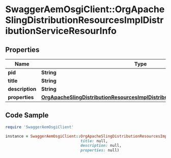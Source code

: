 # SwaggerAemOsgiClient::OrgApacheSlingDistributionResourcesImplDistributionServiceResourInfo

## Properties

Name | Type | Description | Notes
------------ | ------------- | ------------- | -------------
**pid** | **String** |  | [optional] 
**title** | **String** |  | [optional] 
**description** | **String** |  | [optional] 
**properties** | [**OrgApacheSlingDistributionResourcesImplDistributionServiceResourProperties**](OrgApacheSlingDistributionResourcesImplDistributionServiceResourProperties.md) |  | [optional] 

## Code Sample

```ruby
require 'SwaggerAemOsgiClient'

instance = SwaggerAemOsgiClient::OrgApacheSlingDistributionResourcesImplDistributionServiceResourInfo.new(pid: null,
                                 title: null,
                                 description: null,
                                 properties: null)
```



